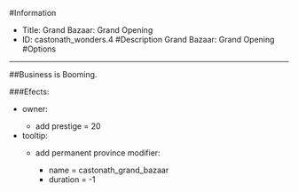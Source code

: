 #Information
 - Title: Grand Bazaar: Grand Opening
 - ID: castonath_wonders.4
#Description
Grand Bazaar: Grand Opening
#Options

___
##Business is Booming.

###Efects:<ul><li>owner:</li><ul><li>add prestige = 20</li></ul><li>tooltip:</li><ul><li>add permanent province modifier:</li><ul><li>name = castonath_grand_bazaar</li><li>duration = -1</li></ul></ul></ul>
